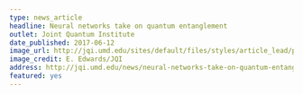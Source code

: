 ```yaml
---
type: news_article
headline: Neural networks take on quantum entanglement
outlet: Joint Quantum Institute
date_published: 2017-06-12
image_url: http://jqi.umd.edu/sites/default/files/styles/article_lead/public/images/neuralnetworksv4-gallery.jpg?itok=DouzLiKA
image_credit: E. Edwards/JQI
address: http://jqi.umd.edu/news/neural-networks-take-on-quantum-entanglement
featured: yes
---
```

